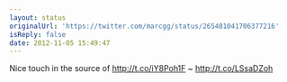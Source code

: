 ```yaml
---
layout: status
originalUrl: 'https://twitter.com/marcgg/status/265481041706377216'
isReply: false
date: 2012-11-05 15:49:47
---
```


Nice touch in the source of http://t.co/iY8Poh1F ~ http://t.co/LSsaDZoh
